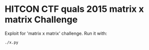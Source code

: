 HITCON CTF quals 2015 matrix x matrix Challenge
=======================================

Exploit for 'matrix x matrix' challenge.
Run it with:
```
./x.py
```
